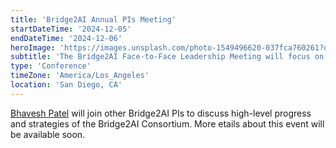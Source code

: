 ```yaml
---
title: 'Bridge2AI Annual PIs Meeting'
startDateTime: '2024-12-05'
endDateTime: '2024-12-06'
heroImage: 'https://images.unsplash.com/photo-1549496620-037fca760261?q=80&w=2669&auto=format&fit=crop&ixlib=rb-4.0.3&ixid=M3wxMjA3fDB8MHxwaG90by1wYWdlfHx8fGVufDB8fHx8fA%3D%3D'
subtitle: 'The Bridge2AI Face-to-Face Leadership Meeting will focus on collaborative approaches, learn about current considerations, explore new datasets, and discuss other key issues related to bridging the gap from biomedical information to AI.'
type: 'Conference'
timeZone: 'America/Los_Angeles'
location: 'San Diego, CA'
---
```


[Bhavesh Patel](/team#Bhavesh-Patel) will join other Bridge2AI PIs to discuss high-level progress and strategies of the Bridge2AI Consortium. More etails about this event will be available soon.
